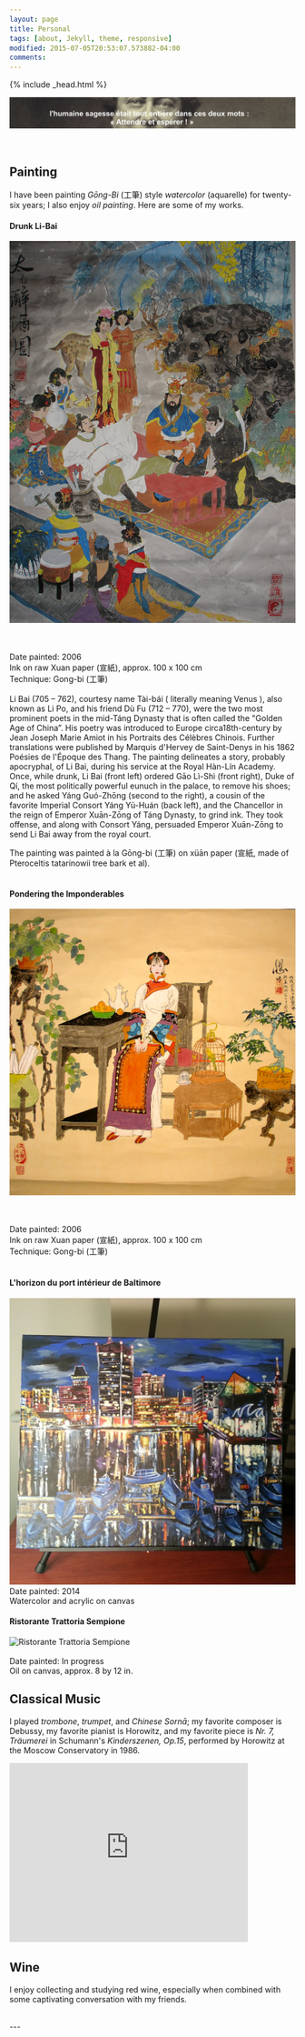 ```yaml
---
layout: page
title: Personal
tags: [about, Jekyll, theme, responsive]
modified: 2015-07-05T20:53:07.573882-04:00
comments: 
---
```

{% include _head.html %}

![x](/images/Dumas.jpg)

<br />

## Painting

I have been painting *Gōng-Bi* (工筆) style *watercolor* (aquarelle) for twenty-six years; I also enjoy *oil painting*. Here are some of my works.

#### Drunk Li-Bai

![Drunk Li-Bai](/images/Taibai.jpg)

<br />
<br />
Date painted: 2006
<br />
Ink on raw Xuan paper (宣紙), approx. 100 x 100 cm
<br />
Technique: Gong-bi (工筆)
<br />
<br />
Li Bai (705 – 762), courtesy name Tài-bái ( literally meaning Venus ), also known as Li Po, and his friend Dù Fu (712 – 770), were the two most prominent poets in the mid-Táng Dynasty that is often called the "Golden Age of China”. His poetry was introduced to Europe circa18th-century by Jean Joseph Marie Amiot in his Portraits des Célèbres Chinois. Further translations were published by Marquis d'Hervey de Saint-Denys in his 1862 Poésies de l'Époque des Thang. The painting delineates a story, probably apocryphal, of Li Bai, during his service at the Royal Hàn-Lín Academy. Once, while drunk, Li Bai (front left) ordered Gāo Lì-Shì (front right), Duke of Qí, the most politically powerful eunuch in the palace, to remove his shoes; and he asked Yáng Guó-Zhōng (second to the right), a cousin of the favorite Imperial Consort Yáng Yü-Huán (back left), and the Chancellor in the reign of Emperor Xuān-Zōng of Táng Dynasty, to grind ink. They took offense, and along with Consort Yáng, persuaded Emperor Xuān-Zōng to send Li Bai away from the royal court.

<br />

The painting was painted à la Gōng-bi (工筆) on xüān paper (宣紙, made of Pteroceltis tatarinowii tree bark et al).
<br />
<br />
  
#### Pondering the Imponderables


![ Pondering the Imponderables](/images/Pondering_the_Imponderables.jpg)

<br />
<br />
Date painted: 2006
<br />
Ink on raw Xuan paper (宣紙), approx. 100 x 100 cm
<br />
Technique: Gong-bi (工筆)
<br />
<br />

#### L'horizon du port intérieur de Baltimore

![L'horizon du port intérieur de Baltimore](/images/Baltimore.jpg)
<br />
Date painted: 2014
<br />
Watercolor and acrylic on canvas

#### Ristorante Trattoria Sempione 
![Ristorante Trattoria Sempione](/images/Venice.jpg)
<br />
<br />
Date painted: In progress
<br />
Oil on canvas, approx. 8 by 12 in.


## Classical Music

 I played *trombone*, *trumpet*, and *Chinese Sornā*; my favorite composer is Debussy, my favorite pianist is Horowitz, and my favorite piece is *Nr. 7, Träumerei* in Schumann's *Kinderszenen, Op.15*, performed by Horowitz at the Moscow Conservatory in 1986.

<iframe width="420" height="315" src="https://www.youtube.com/watch?v=XU_ccvjxq6o" frameborder="0" allowfullscreen></iframe>

 
## Wine
I enjoy collecting and studying red wine, especially when combined with some captivating conversation with my friends.

<br />
---